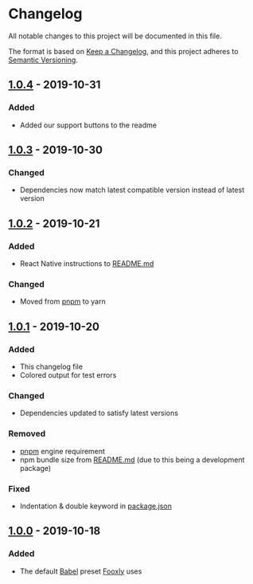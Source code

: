 <!-- markdownlint-disable -->
# Changelog
All notable changes to this project will be documented in this file.

The format is based on [Keep a Changelog](https://keepachangelog.com/en/1.0.0/),
and this project adheres to [Semantic Versioning](https://semver.org/spec/v2.0.0.html).

## [1.0.4] - 2019-10-31
### Added
- Added our support buttons to the readme

## [1.0.3] - 2019-10-30
### Changed
- Dependencies now match latest compatible version instead of latest version

## [1.0.2] - 2019-10-21
### Added
- React Native instructions to [README.md]

### Changed
- Moved from [pnpm] to yarn

## [1.0.1] - 2019-10-20
### Added
- This changelog file
- Colored output for test errors

### Changed
- Dependencies updated to satisfy latest versions

### Removed
- [pnpm] engine requirement
- npm bundle size from [README.md] (due to this being a development package)

### Fixed
- Indentation & double keyword in [package.json]

## [1.0.0] - 2019-10-18
### Added
- The default [Babel] preset [Fooxly] uses

[README.md]: README.md
[package.json]: package.json
[Babel]: https://babeljs.io/
[Fooxly]: https://www.fooxly.com/
[pnpm]: https://github.com/pnpm/pnpm

[1.0.4]: https://github.com/Fooxly/babel-preset/compare/v1.0.3...v1.0.4
[1.0.3]: https://github.com/Fooxly/babel-preset/compare/v1.0.2...v1.0.3
[1.0.2]: https://github.com/Fooxly/babel-preset/compare/v1.0.1...v1.0.2
[1.0.1]: https://github.com/Fooxly/babel-preset/compare/v1.0.0...v1.0.1
[1.0.0]: https://github.com/Fooxly/babel-preset/releases/tag/v1.0.0
